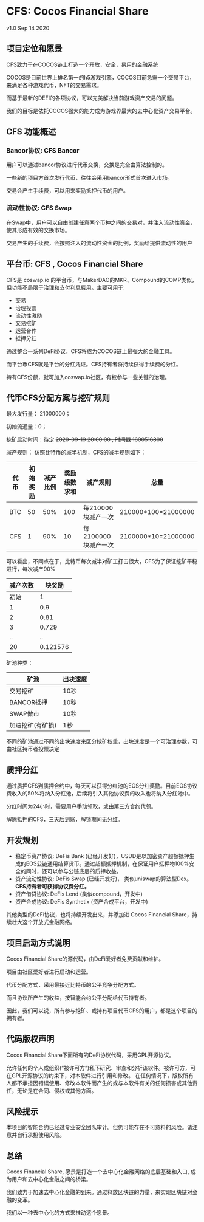 # CFS: Cocos Financial Share

v1.0 Sep 14 2020

## 项目定位和愿景

CFS致力于在COCOS链上打造一个开放，安全，易用的金融系统

COCOS是目前世界上排名第一的h5游戏引擎，COCOS目前急需一个交易平台，来满足各种游戏代币，NFT的交易需求。

而基于最新的DEFI的各项协议，可以完美解决当前游戏资产交易的问题。

我们的目标是依托COCOS强大的能力成为游戏界最大的去中心化资产交易平台。


## CFS 功能概述

### Bancor协议: CFS Bancor

用户可以通过bancor协议进行代币交换，交换是完全由算法控制的。

一些新的项目方首次发行代币，往往会采用bancor形式首次进入市场。

交易会产生手续费，可以用来奖励抵押代币的用户。

### 流动性协议: CFS Swap

在Swap中，用户可以自由创建任意两个币种之间的交易对，并注入流动性资金，使其形成有效的交换市场。

交易产生的手续费，会按照注入的流动性资金的比例，奖励给提供流动性的用户

## 平台币: CFS , Cocos Financial Share

CFS是 coswap.io 的平台币，与MakerDAO的MKR、Compound的COMP类似，但功能不局限于治理和支付利息费用。主要可用于:

* 交易
* 治理投票
* 流动性激励
* 交易挖矿
* 运营合作
* 抵押分红

通过整合一系列DeFi协议，CFS将成为COCOS链上最强大的金融工具。

而平台币CFS就是平台的分红凭证。CFS持有者将持续获得手续费的分红。

持有CFS份额，就可加入coswap.io社区，有权参与一些关键的治理。

## 代币CFS分配方案与挖矿规则

最大发行量： 21000000；

初始流通量：0；

挖矿启动时间：待定  ~~2020-09-19 20:00:00 , 时间戳 1600516800~~

减产规则：
仿照比特币的减半机制，CFS的减半规则如下：

| 代币  | 初始奖励  |减产比例  |奖励级数求和  |减产规则  |总量  |
| ------------ | ------------ | ------------ | ------------ | ------------ | ------------ |
|BTC|50|50%|100|每210000块减产一次|210000*100=21000000|
|CFS|1|90%|10|每2100000块减产一次|2100000*10=21000000|
可以看出，不同点在于，比特币每次减半对矿工打击很大，CFS为了保证挖矿平稳进行，每次减产90%

|减产次数|块奖励|
| ------------ | ------------ |
|初始|1|
|1|0.9|
|2|0.81|
|3|0.729|
|..|..|
|20|0.121576|


矿池种类：

| 矿池  | 出块速度  |
| ------------ | ------------ |
|交易挖矿|10秒|
|BANCOR抵押|10秒|
|SWAP做市|10秒|
|加速挖矿(有矿损)|1秒|

不同的矿池通过不同的出块速度来区分挖矿权重，出块速度是一个可治理参数，可由社区持币者投票决定






## 质押分红

通过质押CFS到质押合约中，每天可以获得分红池的EOS分红奖励。目前EOS协议费收入的50%将纳入分红池，后续将引入其他协议费的收入也将纳入分红池中。

分红时间为24小时，需要用户手动领取，或由第三方合约代领。

解除抵押的CFS，三天后到账，解锁期间无分红。


## 开发规划

* 稳定币资产协议:  DeFis Bank (已经开发好)，USDD是以加密资产超额抵押生成的EOS公链通用结算货币。通过超额抵押机制，在保证用户抵押物100%安全的同时，还可以参与公链底层的质押收益。
* 资产流动性协议: DeFis Swap (已经开发好)， 类似uniswap的算法型Dex。**CFS持有者可获得协议费分红。**
* 资产借贷协议: DeFis Lend (类似compound，开发中)
* 资产合成协议: DeFis Synthetix (资产合成平台，开发中)

其他类型的DeFi协议，也将持续开发出来，并添加进 Cocos Financial Share，持续壮大这个开放式金融网络。

## 项目启动方式说明

Cocos Financial Share的源代码，由DeFi爱好者免费贡献和维护。

项目由社区爱好者进行启动和运营。 

代币分配方式，采用最接近比特币的公平竞争分配方式。

而且协议所产生的收益，按智能合约公平分配给代币持有者。

因此，我们可以说，所有参与挖矿、或持有项目代币CFS的用户，都是这个项目的拥有者。

## 代码版权声明

Cocos Financial Share下面所有的DeFi协议代码，采用GPL开源协议。

允许任何的个人或组织(“被许可方”)私下研究、审查和分析该软件。被许可方，可在GPL开源协议的约束下，对本软件进行引用和修改。
在任何情况下，版权所有人都不承担因错误使用、修改本软件而产生的或与本软件有关的任何损害或其他责任，无论是在合同、侵权或其他方面。

## 风险提示

本项目的智能合约已经过专业安全团队审计。但仍可能存在不可意料的风险。请注意并自行承担使用风险。

## 总结

Cocos Financial Share, 愿景是打造一个去中心化金融网络的底层基础和入口, 成为用户和去中心化金融之间的桥梁。

我们致力于加速去中心化金融的到来。通过释放区块链的力量，来实现区块链对金融的变革。

我们以一种去中心化的方式来推动这个愿景。  

